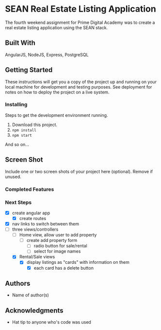 # SEAN Real Estate Listing Application

The fourth weekend assignment for Prime Digital Academy was to create a real estate listing application using the SEAN stack.

## Built With

AngularJS, NodeJS, Express, PostgreSQL

## Getting Started

These instructions will get you a copy of the project up and running on your local machine for development and testing purposes. See deployment for notes on how to deploy the project on a live system.

### Installing

Steps to get the development environment running.

1. Download this project.
2. `npm install`
3. `npm start`

And so on...

## Screen Shot

Include one or two screen shots of your project here (optional). Remove if unused.

### Completed Features



### Next Steps

- [x] create angular app
  - [x] create routes
- [x] nav links to switch between them
- [ ] three views/controllers
  - [ ] Home view, allow user to add property
    - [ ] create add property form
      - [ ] radio button for sale/rental
      - [ ] select for image names
  - [x] Rental/Sale views
    - [x] display listings as "cards" with information on them
      - [x] each card has a delete button

## Authors

* Name of author(s)


## Acknowledgments

* Hat tip to anyone who's code was used